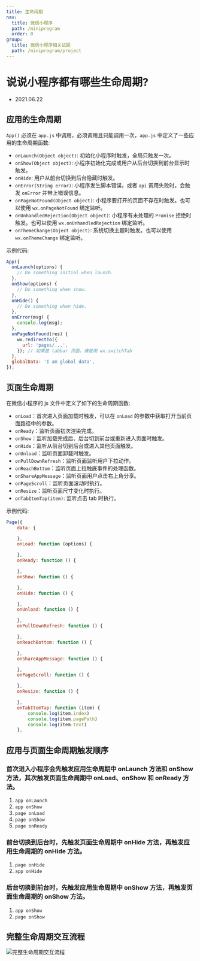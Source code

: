 ```yaml
---
title: 生命周期
nav:
  title: 微信小程序
  path: /miniprogram
  order: 0
group:
  title: 微信小程序相关试题
  path: /miniprogram/project
---
```


# 说说小程序都有哪些生命周期?

- 2021.06.22

## 应用的生命周期

`App()` 必须在 `app.js` 中调用，必须调用且只能调用一次，`app.js` 中定义了一些应用的生命周期函数:

- `onLaunch(Object object)`: 初始化小程序时触发，全局只触发一次。
- `onShow(Object object)`: 小程序初始化完成或用户从后台切换到前台显示时触发。
- `onHide`: 用户从前台切换到后台隐藏时触发。
- `onError(String error)`: 小程序发生脚本错误，或者 `api` 调用失败时，会触发 `onError` 并带上错误信息。
- `onPageNotFound(Object object)`: 小程序要打开的页面不存在时触发。也可以使用 `wx.onPageNotFound` 绑定监听。
- `onUnhandledRejection(Object object)`: 小程序有未处理的 `Promise` 拒绝时触发。也可以使用 `wx.onUnhandledRejection` 绑定监听。
- `onThemeChange(Object object)`: 系统切换主题时触发。也可以使用 `wx.onThemeChange` 绑定监听。

示例代码:

```js
App({
  onLaunch(options) {
    // Do something initial when launch.
  },
  onShow(options) {
    // Do something when show.
  },
  onHide() {
    // Do something when hide.
  },
  onError(msg) {
    console.log(msg);
  },
  onPageNotFound(res) {
    wx.redirectTo({
      url: 'pages/...',
    }); // 如果是 tabbar 页面，请使用 wx.switchTab
  },
  globalData: 'I am global data',
});
```

## 页面生命周期

在微信小程序的 js 文件中定义了如下的生命周期函数:

- `onLoad`：首次进入页面加载时触发，可以在 `onLoad` 的参数中获取打开当前页面路径中的参数。
- `onReady`：监听页面初次渲染完成。
- `onShow`：监听加载完成后、后台切到前台或重新进入页面时触发。
- `onHide`：监听从前台切到后台或进入其他页面触发。
- `onUnload`：监听页面卸载时触发。
- `onPullDownRefresh`：监听页面监听用户下拉动作。
- `onReachBottom`：监听页面上拉触底事件的处理函数。
- `onShareAppMessage`：监听页面用户点击右上角分享。
- `onPageScroll`：监听页面滚动时执行。
- `onResize`：监听页面尺寸变化时执行。
- `onTabItemTap(item)`: 监听点击 tab 时执行。

示例代码:

```js
Page({
    data: {

    },
    onLoad: function (options) {

    },
    onReady: function () {

    },
    onShow: function () {

    },
    onHide: function () {

    },
    onUnload: function () {

    },
    onPullDownRefresh: function () {

    },
    onReachBottom: function () {

    },
    onShareAppMessage: function () {

    },
    onPageScroll: function () {

    },
    onResize: function () {

    },
    onTabItemTap: function (item) {
        console.log(item.index)
        console.log(item.pagePath)
        console.log(item.text)
    },
```

## 应用与页面生命周期触发顺序

### 首次进入小程序会先触发应用生命周期中 onLaunch 方法和 onShow 方法，其次触发页面生命周期中 onLoad、onShow 和 onReady 方法。

1. `app onLaunch`
2. `app onShow`
3. `page onLoad`
4. `page onShow`
5. `page onReady`

### 前台切换到后台时，先触发页面生命周期中 onHide 方法，再触发应用生命周期的 onHide 方法。

1. `page onHide`
2. `app onHide`

### 后台切换到前台时，先触发应用生命周期中 onShow 方法，再触发页面生命周期的 onShow 方法。

1. `app onShow`
2. `page onShow`

## 完整生命周期交互流程

![完整生命周期交互流程](https://res.wx.qq.com/wxdoc/dist/assets/img/page-lifecycle.2e646c86.png)
